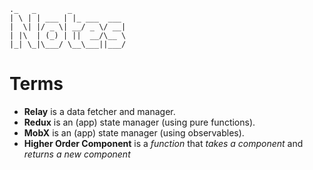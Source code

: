 ```
._   _       _            
| \ | | ___ | |_ ___  ___
|  \| |/ _ \| __/ _ \/ __|
| |\  | (_) | ||  __/\__ \
|_| \_|\___/ \__\___||___/

```

# Terms
- __Relay__ is a data fetcher and manager.
- __Redux__ is an (app) state manager (using pure functions).
- __MobX__ is an (app) state manager (using observables).
- __Higher Order Component__ is a *function* that *takes a component* and *returns a new component*
